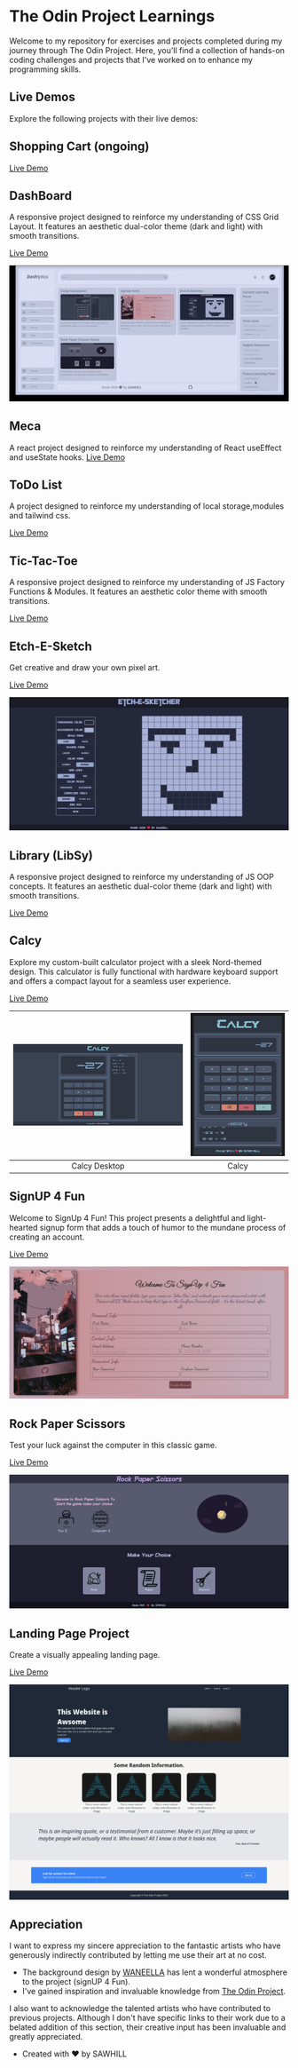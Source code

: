 # The Odin Project Learnings

Welcome to my repository for exercises and projects completed during my journey through The Odin Project. Here, you'll find a collection of hands-on coding challenges and projects that I've worked on to enhance my programming skills.

## Live Demos

Explore the following projects with their live demos:

## Shopping Cart (ongoing)

[Live Demo](https://sahil-958.github.io/The-Odin-Project-Learnings/shopping_cart/dist/#/app)

## DashBoard

A responsive project designed to reinforce my understanding of CSS Grid Layout. It features an aesthetic dual-color theme (dark and light) with smooth transitions.

[Live Demo](https://sahil-958.github.io/The-Odin-Project-Learnings/dashBoard/)

![DashBoard Desktop](assets/dashBoard.gif)

## Meca

A react project designed to reinforce my understanding of React useEffect and useState hooks.
[Live Demo](https://sahil-958.github.io/The-Odin-Project-Learnings/meca/dist/)

## ToDo List

A project designed to reinforce my understanding of local storage,modules and tailwind css.

[Live Demo](https://sahil-958.github.io/The-Odin-Project-Learnings/todo/dist/)

## Tic-Tac-Toe

A responsive project designed to reinforce my understanding of JS Factory Functions & Modules. It features an aesthetic color theme with smooth transitions.

[Live Demo](https://sahil-958.github.io/The-Odin-Project-Learnings/tic_tac_toe/)

## Etch-E-Sketch

Get creative and draw your own pixel art.

[Live Demo](https://sahil-958.github.io/The-Odin-Project-Learnings/etch-e-sketch/)

![Etch-E-Sketch](assets/etch-e-sketch.png)

## Library (LibSy)

A responsive project designed to reinforce my understanding of JS OOP concepts. It features an aesthetic dual-color theme (dark and light) with smooth transitions.

[Live Demo](https://sahil-958.github.io/The-Odin-Project-Learnings/library/)

## Calcy

Explore my custom-built calculator project with a sleek Nord-themed design. This calculator is fully functional with hardware keyboard support and offers a compact layout for a seamless user experience.

[Live Demo](https://sahil-958.github.io/The-Odin-Project-Learnings/calculator)

| ![Calcy Desktop](assets/calcyDesktop.png) | ![Calcy](assets/calcy.png) |
| :---------------------------------------: | :------------------------: |
|               Calcy Desktop               |           Calcy            |

## SignUP 4 Fun

Welcome to SignUp 4 Fun! This project presents a delightful and light-hearted signup form that adds a touch of humor to the mundane process of creating an account.

[Live Demo](https://sahil-958.github.io/The-Odin-Project-Learnings/signUP)

![signUP 4 Fun](assets/signUP.png)

## Rock Paper Scissors

Test your luck against the computer in this classic game.

[Live Demo](https://sahil-958.github.io/The-Odin-Project-Learnings/rps_project/)

![Rock Paper Scissors](assets/rps.png)

## Landing Page Project

Create a visually appealing landing page.

[Live Demo](https://sahil-958.github.io/The-Odin-Project-Learnings/landing_page_project/)

![Rock Paper Scissors](assets/landing.png)

## Appreciation

I want to express my sincere appreciation to the fantastic artists who have generously indirectly contributed by letting me use their art at no cost.

- The background design by [WANEELLA](https://www.waneella.com/) has lent a wonderful atmosphere to the project (signUP 4 Fun).
- I've gained inspiration and invaluable knowledge from [The Odin Project](https://www.theodinproject.com/).

I also want to acknowledge the talented artists who have contributed to previous projects. Although I don't have specific links to their work due to a belated addition of this section, their creative input has been invaluable and greatly appreciated.

- Created with ❤️ by SAWHILL
